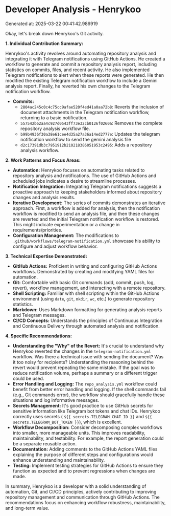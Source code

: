 # Developer Analysis - Henrykoo
Generated at: 2025-03-22 00:41:42.986919

Okay, let's break down Henrykoo's Git activity.

**1. Individual Contribution Summary:**

Henrykoo's activity revolves around automating repository analysis and integrating it with Telegram notifications using GitHub Actions. He created a workflow to generate and commit a repository analysis report, including statistics on commits, files, and recent activity. He also implemented Telegram notifications to alert when these reports were generated. He then modified the existing Telegram notification workflow to include a Gemini analysis report. Finally, he reverted his own changes to the Telegram notification workflow.

*   **Commits:**
    *   `2804ac245c0c4c75cc9afae520f4ed41a0aa72b8`: Reverts the inclusion of document attachments in the Telegram notification workflow, returning to a basic notification.
    *   `557542b62aa4c927d0543ff73e32cb0126f0260a`: Removes the complete repository analysis workflow file.
    *   `b99b4936f30a38e61cee4d35a27a36a14ed2777e`: Updates the telegram notification workflow to send the gemini analysis file
    *   `d2c17391db3c7951912b210218386051953c2495`: Adds a repository analysis workflow.

**2. Work Patterns and Focus Areas:**

*   **Automation:**  Henrykoo focuses on automating tasks related to repository analysis and notifications. The use of GitHub Actions and scheduled jobs indicates a desire to streamline processes.
*   **Notification Integration:**  Integrating Telegram notifications suggests a proactive approach to keeping stakeholders informed about repository changes and analysis results.
*   **Iterative Development:** The series of commits demonstrates an iterative approach. First, a workflow is added for analysis, then the notification workflow is modified to send an analysis file, and then these changes are reverted and the initial Telegram notification workflow is restored. This might indicate experimentation or a change in requirements/priorities.
*   **Configuration Management:**  The modifications to `.github/workflows/telegram-notification.yml` showcase his ability to configure and adjust workflow behavior.

**3. Technical Expertise Demonstrated:**

*   **GitHub Actions:** Proficient in writing and configuring GitHub Actions workflows. Demonstrated by creating and modifying YAML files for automation.
*   **Git:** Comfortable with basic Git commands (add, commit, push, log, revert), workflow management, and interacting with a remote repository.
*   **Shell Scripting:** Familiar with shell scripting within the GitHub Actions environment (using `date`, `git`, `mkdir`, `wc`, etc.) to generate repository statistics.
*   **Markdown:** Uses Markdown formatting for generating analysis reports and Telegram messages.
*   **CI/CD Concepts:** Understands the principles of Continuous Integration and Continuous Delivery through automated analysis and notification.

**4. Specific Recommendations:**

*   **Understanding the "Why" of the Revert:**  It's crucial to understand why Henrykoo reverted the changes in the `telegram-notification.yml` workflow.  Was there a technical issue with sending the document?  Was it too noisy for recipients? Understanding the reasoning behind the revert would prevent repeating the same mistake.  If the goal was to reduce notification volume, perhaps a summary or a different trigger could be used.
*   **Error Handling and Logging:** The `repo_analysis.yml` workflow could benefit from better error handling and logging.  If the shell commands fail (e.g., Git commands error), the workflow should gracefully handle these situations and log informative messages.
*   **Secrets Management:** It's good practice to use GitHub secrets for sensitive information like Telegram bot tokens and chat IDs. Henrykoo correctly uses secrets ( `${{ secrets.TELEGRAM_CHAT_ID }}` and `${{ secrets.TELEGRAM_BOT_TOKEN }}`), which is excellent.
*   **Workflow Decomposition:**  Consider decomposing complex workflows into smaller, more manageable units. This improves readability, maintainability, and testability. For example, the report generation could be a separate reusable action.
*   **Documentation:**  Adding comments to the GitHub Actions YAML files explaining the purpose of different steps and configurations would enhance understanding and maintainability.
*   **Testing:** Implement testing strategies for GitHub Actions to ensure they function as expected and to prevent regressions when changes are made.

In summary, Henrykoo is a developer with a solid understanding of automation, Git, and CI/CD principles, actively contributing to improving repository management and communication through GitHub Actions. The recommendations focus on enhancing workflow robustness, maintainability, and long-term value.
